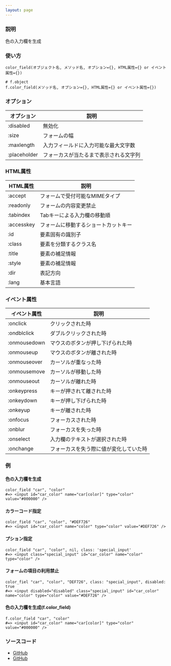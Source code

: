 ```yaml
---
layout: page
---
```


### 説明

色の入力欄を生成

### 使い方

    color_field(オブジェクト名, メソッド名, オプション={}, HTML属性={} or イベント属性={})

    # f.object
    f.color_field(メソッド名, オプション={}, HTML属性={} or イベント属性={})

### オプション

| オプション   | 説明                                   |
| ------------ | -------------------------------------- |
| :disabled    | 無効化                                 |
| :size        | フォームの幅                           |
| :maxlength   | 入力フィールドに入力可能な最大文字数   |
| :placeholder | フォーカスが当たるまで表示される文字列 |

### HTML属性

| HTML属性   | 説明                                 |
| ---------- | ------------------------------------ |
| :accept    | フォームで受付可能なMIMEタイプ       |
| :readonly  | フォームの内容変更禁止               |
| :tabindex  | Tabキーによる入力欄の移動順          |
| :accesskey | フォームに移動するショートカットキー |
| :id        | 要素固有の識別子                     |
| :class     | 要素を分類するクラス名               |
| :title     | 要素の補足情報                       |
| :style     | 要素の補足情報                       |
| :dir       | 表記方向                             |
| :lang      | 基本言語                             |

### イベント属性

| イベント属性 | 説明                                   |
| ------------ | -------------------------------------- |
| :onclick     | クリックされた時                       |
| :ondblclick  | ダブルクリックされた時                 |
| :onmousedown | マウスのボタンが押し下げられた時       |
| :onmouseup   | マウスのボタンが離された時             |
| :onmouseover | カーソルが重なった時                   |
| :onmousemove | カーソルが移動した時                   |
| :onmouseout  | カーソルが離れた時                     |
| :onkeypress  | キーが押されて離された時               |
| :onkeydown   | キーが押し下げられた時                 |
| :onkeyup     | キーが離された時                       |
| :onfocus     | フォーカスされた時                     |
| :onblur      | フォーカスを失った時                   |
| :onselect    | 入力欄のテキストが選択された時         |
| :onchange    | フォーカスを失う際に値が変化していた時 |

### 例

#### 色の入力欄を生成

    color_field "car", "color"
    #=> <input id="car_color" name="car[color]" type="color" value="#000000" />

#### カラーコード指定

    color_field "car", "color", "#DEF726"
    #=> <input id="car_color" name="color" type="color" value="#DEF726" />

#### プション指定

    color_field "car", "color", nil, class: 'special_input'
    #=> <input class="special_input" id="car_color" name="color" type="color" />

#### フォームの項目の利用禁止

    color_fiel "car", "color", "DEF726", class: "special_input", disabled: true
    #=> <input disabled="disabled" class="special_input" id="car_color" name="color" type="color" value="#DEF726" />

#### 色の入力欄を生成(f.color_field)

    f.color_field "car", "color"
    #=> <input id="car_color" name="car[color]" type="color" value="#000000" />

### ソースコード

- [GitHub](https://github.com/rails/rails/blob/984c3ef2775781d47efa9f541ce570daa2434a80/actionview/lib/action_view/helpers/form_helper.rb#L1365)
- [GitHub](https://github.com/rails/rails/blob/984c3ef2775781d47efa9f541ce570daa2434a80/actionview/lib/action_view/helpers/form_helper.rb#L1818)
